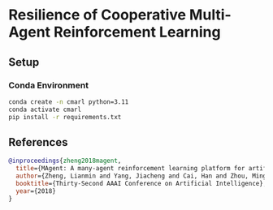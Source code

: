# Resilience of Cooperative Multi-Agent Reinforcement Learning

## Setup

### Conda Environment

```bash
conda create -n cmarl python=3.11
conda activate cmarl
pip install -r requirements.txt
```

## References

```bibtex
@inproceedings{zheng2018magent,
  title={MAgent: A many-agent reinforcement learning platform for artificial collective intelligence},
  author={Zheng, Lianmin and Yang, Jiacheng and Cai, Han and Zhou, Ming and Zhang, Weinan and Wang, Jun and Yu, Yong},
  booktitle={Thirty-Second AAAI Conference on Artificial Intelligence},
  year={2018}
}
```